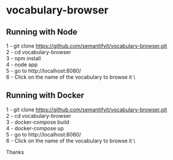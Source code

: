# vocabulary-browser

## Running with Node 
1 - git clone https://github.com/semantifyit/vocabulary-browser.git \
2 - cd vocabulary-browser \
3 - npm install \
4 - node app \
5 - go to http://localhost:8080/ \
6 - Click on the name of the vocabulary to browse it \

## Running with Docker 
1 - git clone https://github.com/semantifyit/vocabulary-browser.git \
2 - cd vocabulary-browser \
3 - docker-compose build \
4 - docker-compose up \
5 - go to http://localhost:8080/ \
6 - Click on the name of the vocabulary to browse it \


Thanks
